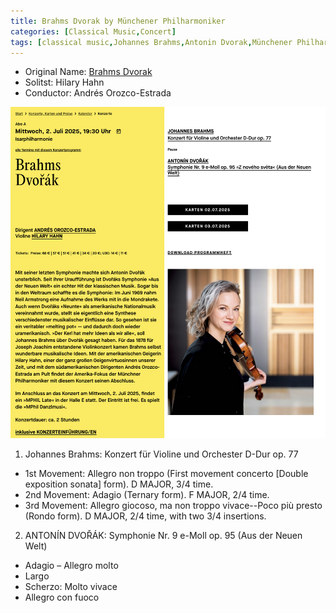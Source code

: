 ```yaml
---
title: Brahms Dvorak by Münchener Philharmoniker
categories: [Classical Music,Concert]
tags: [classical music,Johannes Brahms,Antonin Dvorak,Münchener Philharmoniker]
---
```


- Original Name: [Brahms Dvorak]([https://www.tonhalle.de/veranstaltung/sternzeichen/14272-brahms-violinkonzert](https://www.mphil.de/konzerte-und-karten/kalender/konzerte/brahms-dvorak-2025-07-02-4602))
- Solitst: Hilary Hahn
- Conductor: Andrés Orozco-Estrada

![Brahms Dvorak](brahms-dvorak.png)

1. Johannes Brahms: Konzert für Violine und Orchester D-Dur op. 77
  - 1st Movement: Allegro non troppo (First movement concerto [Double exposition sonata] form).  D MAJOR, 3/4 time.
  - 2nd  Movement: Adagio (Ternary form).  F MAJOR, 2/4 time.
  - 3rd Movement: Allegro giocoso, ma non troppo vivace--Poco più presto (Rondo form).  D MAJOR, 2/4 time, with two 3/4 insertions. 

2. ANTONÍN DVOŘÁK: Symphonie Nr. 9 e-Moll op. 95 (Aus der Neuen Welt)
  - Adagio – Allegro molto
  - Largo
  - Scherzo: Molto vivace
  - Allegro con fuoco
